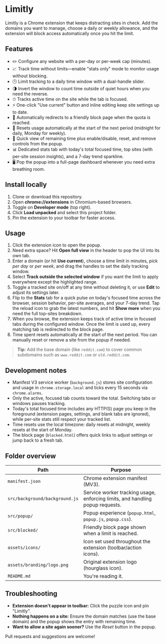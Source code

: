 # Limitly

Limitly is a Chrome extension that keeps distracting sites in check. Add the domains you want to manage, choose a daily or weekly allowance, and the extension will block access automatically once you hit the limit.

## Features

- ✏️ Configure any website with a per-day or per-week cap (minutes).
- 📈 Track time without limits—enable "stats only" mode to monitor usage without blocking.
- 🕒 Limit tracking to a daily time window with a dual-handle slider.
- 🌗 Invert the window to count time outside of quiet hours when you need the reverse.
- ⏱ Tracks active time on the site while the tab is focused.
- ⚡ One-click "Use current" button and inline editing keep site settings up to date.
- 🚫 Automatically redirects to a friendly block page when the quota is reached.
- 🔁 Resets usage automatically at the start of the next period (midnight for daily, Monday for weekly).
- 🧮 Quick view of remaining time plus enable/disable, reset, and remove controls from the popup.
- 📊 Dedicated stats tab with today's total focused time, top sites (with per-site session insights), and a 7-day trend sparkline.
- 🖥 Pop the popup into a full-page dashboard whenever you need extra breathing room.

## Install locally

1. Clone or download this repository.
2. Open **chrome://extensions** in Chromium-based browsers.
3. Toggle on **Developer mode** (top right).
4. Click **Load unpacked** and select this project folder.
5. Pin the extension to your toolbar for faster access.


## Usage

1. Click the extension icon to open the popup.
2. Need extra space? Hit **Open full view** in the header to pop the UI into its own tab.
3. Enter a domain (or hit **Use current**), choose a time limit in minutes, pick *per day* or *per week*, and drag the handles to set the daily tracking window.
4. Select **Track outside the selected window** if you want the limit to apply everywhere except the highlighted range.
5. Toggle a tracked site on/off at any time without deleting it, or use **Edit** to adjust its settings later.
6. Flip to the **Stats** tab for a quick pulse on today's focused time across the browser, session behavior, per-site averages, and your 7-day trend. Tap the reload icon to grab the latest numbers, and hit **Show more** when you need the full top-sites breakdown.
7. When you browse, the extension keeps track of active time in focused tabs during the configured window. Once the limit is used up, every matching tab is redirected to the block page.
8. Time spent resets automatically at the start of the next period. You can manually reset or remove a site from the popup if needed.

> **Tip:** Add the base domain (like `reddit.com`) to cover common subdomains such as `www.reddit.com` or `old.reddit.com`.

## Development notes

- Manifest V3 service worker (`background.js`) stores site configuration and usage in `chrome.storage.local` and ticks every 15 seconds via `chrome.alarms`.
- Only the active, focused tab counts toward the total. Switching tabs or windows pauses tracking.
- Today's total focused time includes any HTTP(S) page you keep in the foreground (extension pages, settings, and blank tabs are ignored), while per-site stats still respect your tracked list.
- Time resets use the local timezone: daily resets at midnight, weekly resets at the start of Monday.
- The block page (`blocked.html`) offers quick links to adjust settings or jump back to a fresh tab.

## Folder overview

| Path | Purpose |
| --- | --- |
| `manifest.json` | Chrome extension manifest (MV3). |
| `src/background/background.js` | Service worker tracking usage, enforcing limits, and handling popup requests. |
| `src/popup/` | Popup experience (`popup.html`, `popup.js`, `popup.css`). |
| `src/blocked/` | Friendly block page shown when a limit is reached. |
| `assets/icons/` | Icon set used throughout the extension (toolbar/action icons). |
| `assets/branding/logo.png` | Original extension logo (hourglass icon). |
| `README.md` | You're reading it. |

## Troubleshooting

- **Extension doesn't appear in toolbar:** Click the puzzle icon and pin "Limitly".
- **Nothing happens on a site:** Ensure the domain matches (use the base domain) and the popup shows the entry with remaining time.
- **Want to allow a site again sooner?** Use the *Reset* button in the popup.

Pull requests and suggestions are welcome!
